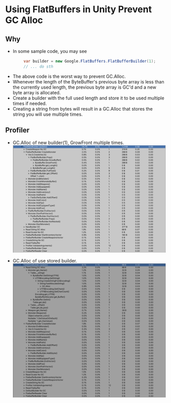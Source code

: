 # Using FlatBuffers in Unity Prevent GC Alloc

## Why

* In some sample code, you may see

```csharp
        var builder = new Google.FlatBuffers.FlatBufferBuilder(1);
        // ... do sth
```

* The above code is the worst way to prevent GC.Alloc.
* Whenever the length of the ByteBuffer's previous byte array is less than the currently used length, the previous byte array is GC'd and a new byte array is allocated.
* Create a builder with the full used length and store it to be used multiple times if needed.
* Creating a string from bytes will result in a GC.Alloc that stores the string you will use multiple times.

## Profiler

* GC.Alloc of new builder(1), GrowFront multiple times.
![TestNewBiulder](./ReadMe/TestNewBuilder.png)

* GC.Alloc of use stored builder.
![TestStoreBuilder](./ReadMe/TestStoreBuilder.png)
